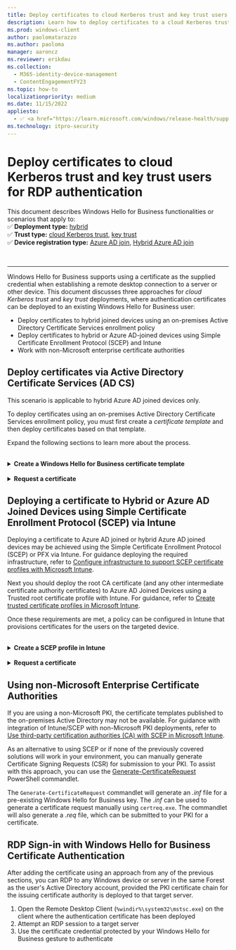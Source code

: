 ```yaml
---
title: Deploy certificates to cloud Kerberos trust and key trust users to enable RDP
description: Learn how to deploy certificates to a cloud Kerberos trust and key trust user to enable remote desktop with supplied credentials.
ms.prod: windows-client
author: paolomatarazzo
ms.author: paoloma
manager: aaroncz
ms.reviewer: erikdau
ms.collection:
  - M365-identity-device-management
  - ContentEngagementFY23
ms.topic: how-to
localizationpriority: medium
ms.date: 11/15/2022
appliesto:
  - ✅ <a href="https://learn.microsoft.com/windows/release-health/supported-versions-windows-client" target="_blank">Windows 10 and later</a>
ms.technology: itpro-security
---
```


# Deploy certificates to cloud Kerberos trust and key trust users for RDP authentication

This document describes Windows Hello for Business functionalities or scenarios that apply to:\
✅ **Deployment type:** [hybrid](hello-how-it-works-technology.md#hybrid-deployment)\
✅ **Trust type:** [cloud Kerberos trust](hello-hybrid-cloud-kerberos-trust.md), [ key trust](hello-how-it-works-technology.md#key-trust)\
✅ **Device registration type:** [Azure AD join](hello-how-it-works-technology.md#azure-active-directory-join), [Hybrid Azure AD join](hello-how-it-works-technology.md#hybrid-azure-ad-join)

<br>

---

Windows Hello for Business supports using a certificate as the supplied credential when establishing a remote desktop connection to a server or other device. This document discusses three approaches for *cloud Kerberos trust* and *key trust* deployments, where authentication certificates can be deployed to an existing Windows Hello for Business user:

- Deploy certificates to hybrid joined devices using an on-premises Active Directory Certificate Services enrollment policy
- Deploy certificates to hybrid or Azure AD-joined devices using Simple Certificate Enrollment Protocol (SCEP) and Intune
- Work with non-Microsoft enterprise certificate authorities

## Deploy certificates via Active Directory Certificate Services (AD CS)

This scenario is applicable to hybrid Azure AD joined devices only.

To deploy certificates using an on-premises Active Directory Certificate Services enrollment policy, you must first create a *certificate template* and then deploy certificates based on that template.

Expand the following sections to learn more about the process.

<br>
<details>
<summary><b>Create a Windows Hello for Business certificate template</b></summary>

Follow these steps to create a certificate template:

1. Sign in to your issuing certificate authority (CA) and open *Server Manager*
1. Select **Tools > Certification Authority**. The Certification Authority Microsoft Management Console (MMC) opens
1. In the MMC, expand the CA name and right-click **Certificate Templates > Manage**
1. The Certificate Templates console opens. All of the certificate templates are displayed in the details pane
1. Right-click the **Smartcard Logon** template and select **Duplicate Template**

    ![Duplicating Smartcard Template.](images/rdpcert/duplicatetemplate.png)

1. On the **Compatibility** tab:
    1. Clear the **Show resulting changes** check box
    1. Select **Windows Server 2012 or Windows Server 2012 R2** from the Certification Authority list
    1. Select **Windows Server 2012 or Windows Server 2012 R2** from the Certification Recipient list
1. On the **General** tab:
    1. Specify a Template display name, for example *WHfB Certificate Authentication*
    1. Set the validity period to the desired value
    1. Take note of the Template name for later, which should be the same as the Template display name minus spaces (**WHfBCertificateAuthentication** in this example)
1. On the **Extensions** tab, verify the **Application Policies** extension includes **Smart Card Logon**
1. On the **Subject Name** tab:
    1. Select the **Build from this Active Directory** information button if it is not already selected
    1. Select **Fully distinguished name** from the **Subject name format** list if Fully distinguished name is not already selected
    1. Select the **User Principal Name (UPN)** check box under **Include this information in alternative subject name**
1. On the **Request Handling** tab:
    1. Set the Purpose to **Signature and smartcard logon** and select **Yes** when prompted to change the certificate purpose
    1. Select the **Renew with same key** check box
    1. Select **Prompt the user during enrollment**
1. On the **Cryptography** tab:
    1. Set the Provider Category to **Key Storage Provider**
    1. Set the Algorithm name to **RSA**
    1. Set the minimum key size to **2048**
    1. Select **Requests must use one of the following providers**
    1. Select **Microsoft Software Key Storage Provider**
    1. Set the Request hash to **SHA256**
1. On the **Security** tab, add the security group that you want to give **Enroll** access to. For example, if you want to give access to all users, select the **Authenticated** users group, and then select Enroll permissions for them
1. Select **OK** to finalize your changes and create the new template. Your new template should now appear in the list of Certificate Templates
1. Close the Certificate Templates console
1. Open an elevated command prompt and change to a temporary working directory
1. Execute the following command, replacing `<TemplateName>` with the Template name you took note of earlier in step 7c

    ```cmd
    certutil -dstemplate <TemplateName> > <TemplateName.txt>
    ```

1. Open the text file created by the command above.
    1. Delete the last line of the output from the file that reads\
      `CertUtil: -dsTemplate command completed successfully.`
    1. Modify the line that reads\
      `pKIDefaultCSPs = "1,Microsoft Software Key Storage Provider"` to\
      `pKIDefaultCSPs = "1,Microsoft Passport Key Storage Provider"`
1. Save the text file
1. Update the certificate template by executing the following command:

    ```cmd
    certutil -dsaddtemplate <TemplateName.txt>
    ```

1. In the Certificate Authority console, right-click **Certificate Templates**, select **New > Certificate Template to Issue**

    ![Selecting Certificate Template to Issue.](images/rdpcert/certificatetemplatetoissue.png)

1. From the list of templates, select the template you previously created (**WHFB Certificate Authentication**) and select **OK**. It can take some time for the template to replicate to all servers and become available in this list.
1. After the template replicates, in the MMC, right-click in the Certification Authority list, select **All Tasks > Stop Service**. Right-click the name of the CA again, select **All Tasks > Start Service**

</details>

<br>
<details>
<summary><b>Request a certificate</b></summary>

1. Sign in to a client that is hybrid Azure AD joined, ensuring that the client has line of sight to a domain controller and the issuing CA
1. Open the **Certificates - Current User** Microsoft Management Console (MMC) - `%windir%\system32\certmgr.msc`
1. In the left pane of the MMC, right-click **Personal > All Tasks > Request New Certificate…**

    ![Request a new certificate.](images/rdpcert/requestnewcertificate.png)

1. On the Certificate Enrollment screen, select **Next**
1. Under *Select Certificate Enrollment Policy*, select **Active Directory Enrollment Policy > Next**
1. Under *Request Certificates*, select the check-box for the certificate template you created in the previous section (*WHfB Certificate Authentication*) and then select **Enroll**
1. After a successful certificate request, select **Finish** on the Certificate Installation Results screen

</details>

## Deploying a certificate to Hybrid or Azure AD Joined Devices using Simple Certificate Enrollment Protocol (SCEP) via Intune

Deploying a certificate to Azure AD joined or hybrid Azure AD joined devices may be achieved using the Simple Certificate Enrollment Protocol (SCEP) or PFX via Intune. For guidance deploying the required infrastructure, refer to [Configure infrastructure to support SCEP certificate profiles with Microsoft Intune](/mem/intune/protect/certificates-scep-configure).

Next you should deploy the root CA certificate (and any other intermediate certificate authority certificates) to Azure AD Joined Devices using a Trusted root certificate profile with Intune. For guidance, refer to [Create trusted certificate profiles in Microsoft Intune](/mem/intune/protect/certificates-trusted-root).

Once these requirements are met, a policy can be configured in Intune that provisions certificates for the users on the targeted device.

<br>
<details>
<summary><b>Create a SCEP profile in Intune</b></summary>

Proceed as follows:

1. Sign in to the Microsoft [Endpoint Manager admin center](https://go.microsoft.com/fwlink/?linkid=2109431)
1. Navigate to Devices \> Configuration Profiles \> Create profile
1. Enter the following properties:
    1. For Platform, select **Windows 10 and later**
    1. For Profile, select **SCEP Certificate**
    1. Click **Create**
1. In **Basics**, enter the following parameters:
    1. **Name**: Enter a descriptive name for the profile. Name your profiles so you can easily identify them later. For example, a good profile name is SCEP profile for entire company
    1. **Description**: Enter a description for the profile. This setting is optional, but recommended
    1. Select **Next**
1. In the **Configuration settings**, complete the following:
    1. For Certificate Type, choose **User**
    1. For Subject name format, set it to **CN={{UserPrincipalName}}**
    1. Under Subject alternative name, select **User principal name (UPN)** from the drop-down menu and set the value to **CN={{UserPrincipalName}}**
    1. For Certificate validity period, set a value of your choosing
    1. For Key storage provider (KSP), choose **Enroll to Windows Hello for Business, otherwise fail (Windows 10 and later)**
    1. For Key usage, choose **Digital Signature**
    1. For Key size (bits), choose **2048**
    1. For Hash algorithm, choose **SHA-2**
    1. Under Root Certificate, click **+Root Certificate** and select the trusted certificate profile you created earlier for the Root CA Certificate.
    1. Under Extended key usage, add the following:

        | Name | Object Identifier | Predefined Values |
        |------|-------------------|-------------------|
        | Smart Card Logon | 1.3.6.1.4.1.311.20.2.2 | Smart Card Logon |
        | Client Authentication | 1.3.6.1.5.5.7.3.2 | Client Authentication |

    1. For Renewal threshold (%), set a value of your choosing.
    1. For SCEP Server URLs, provide the public endpoint that you configured during the deployment of your SCEP infrastructure.
    1. Click **Next**
1. In Assignments, target the devices or users who should receive a certificate and click **Next**
1. In Applicability Rules, provide additional issuance restrictions if required and click **Next**
1. In Review + create, click **Create**

</details>

<br>
<details>
<summary><b>Request a certificate</b></summary>
Once the configuration profile has been created, targeted clients will receive the profile from Intune on their next refresh cycle. You should find a new certificate in the user store. To validate the certificate is present, do the following steps:

1. Open the Certificates - Current User console (%windir%\system32\certmgr.msc)
1. In the left pane of the MMC, expand **Personal** and select **Certificates**
1. In the right-hand pane of the MMC, check for the new certificate

> [!NOTE]
> This infrastructure may also deploy the same certificates to co-managed or modern-managed Hybrid Azure Active Directory-Joined devices using Intune Policies.

</details>

## Using non-Microsoft Enterprise Certificate Authorities

If you are using a non-Microsoft PKI, the certificate templates published to the on-premises Active Directory may not be available. For guidance with integration of Intune/SCEP with non-Microsoft PKI deployments, refer to [Use third-party certification authorities (CA) with SCEP in Microsoft Intune](/mem/intune/protect/certificate-authority-add-scep-overview).

As an alternative to using SCEP or if none of the previously covered solutions will work in your environment, you can manually generate Certificate Signing Requests (CSR) for submission to your PKI. To assist with this approach, you can use the [Generate-CertificateRequest](https://www.powershellgallery.com/packages/Generate-CertificateRequest) PowerShell commandlet.

The `Generate-CertificateRequest` commandlet will generate an *.inf* file for a pre-existing Windows Hello for Business key. The *.inf* can be used to generate a certificate request manually using `certreq.exe`. The commandlet will also generate a *.req* file, which can be submitted to your PKI for a certificate.

## RDP Sign-in with Windows Hello for Business Certificate Authentication

After adding the certificate using an approach from any of the previous sections, you can RDP to any Windows device or server in the same Forest as the user's Active Directory account, provided the PKI certificate chain for the issuing certificate authority is deployed to that target server.

1. Open the Remote Desktop Client (`%windir%\system32\mstsc.exe`) on the client where the authentication certificate has been deployed
1. Attempt an RDP session to a target server
1. Use the certificate credential protected by your Windows Hello for Business gesture to authenticate